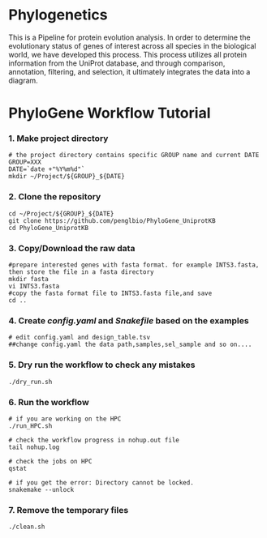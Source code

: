 # Phylogenetics
This is a Pipeline for protein evolution analysis. In order to determine the evolutionary status of genes of interest across all species in the biological world, we have developed this process. This process utilizes all protein information from the UniProt database, and through comparison, annotation, filtering, and selection, it ultimately integrates the data into a diagram.

# PhyloGene Workflow Tutorial

### 1. Make project directory
```
# the project directory contains specific GROUP name and current DATE
GROUP=XXX
DATE=`date +"%Y%m%d"`
mkdir ~/Project/${GROUP}_${DATE}
```

### 2. Clone the repository
```
cd ~/Project/${GROUP}_${DATE}
git clone https://github.com/penglbio/PhyloGene_UniprotKB
cd PhyloGene_UniprotKB
```

### 3. Copy/Download the raw data
```
#prepare interested genes with fasta format. for example INTS3.fasta, then store the file in a fasta directory
mkdir fasta
vi INTS3.fasta
#copy the fasta format file to INTS3.fasta file,and save
cd ..
```


### 4. Create *config.yaml* and *Snakefile* based on the examples
```
# edit config.yaml and design_table.tsv
##change config.yaml the data path,samples,sel_sample and so on....

```
### 5. Dry run the workflow to check any mistakes
```
./dry_run.sh
```

### 6. Run the workflow
```
# if you are working on the HPC
./run_HPC.sh

# check the workflow progress in nohup.out file
tail nohup.log 

# check the jobs on HPC
qstat

# if you get the error: Directory cannot be locked.
snakemake --unlock 
```

### 7. Remove the temporary files
```
./clean.sh
```


